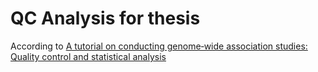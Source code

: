 # QC Analysis for thesis

According to [A tutorial on conducting genome‐wide association studies: Quality control and statistical analysis](https://pmc.ncbi.nlm.nih.gov/articles/PMC6001694/)
